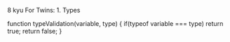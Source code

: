 8 kyu
For Twins: 1. Types

function typeValidation(variable, type) {
  if(typeof variable === type) return true;
  return false;
}
